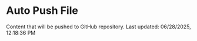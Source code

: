 # Auto Push File

Content that will be pushed to GitHub repository.
Last updated: 06/28/2025, 12:18:36 PM
